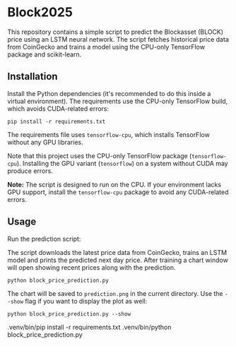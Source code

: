 # Block2025

This repository contains a simple script to predict the Blockasset (BLOCK) price using an LSTM neural network. The script fetches historical price data from CoinGecko and trains a model using the CPU-only TensorFlow package and scikit-learn.

## Installation

Install the Python dependencies (it's recommended to do this inside a virtual environment). The requirements use the CPU-only TensorFlow build, which avoids CUDA-related errors:

```
pip install -r requirements.txt
```
The requirements file uses `tensorflow-cpu`, which installs TensorFlow without any GPU libraries.

Note that this project uses the CPU-only TensorFlow package (`tensorflow-cpu`). Installing the GPU variant (`tensorflow`) on a system without CUDA may produce errors.

**Note:** The script is designed to run on the CPU. If your environment
lacks GPU support, install the `tensorflow-cpu` package to avoid any
CUDA-related errors.

## Usage

Run the prediction script:

The script downloads the latest price data from CoinGecko, trains an LSTM model and prints the predicted next day price. After training a chart window will open showing recent prices along with the prediction.

```
python block_price_prediction.py
```

The chart will be saved to `prediction.png` in the current directory. Use the
`--show` flag if you want to display the plot as well:

```
python block_price_prediction.py --show

```



.venv/bin/pip install -r requirements.txt 
.venv/bin/python block_price_prediction.py 